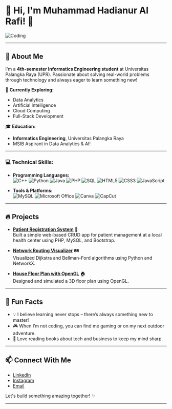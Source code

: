 # 👋 Hi, I'm Muhammad Hadianur Al Rafi! 🎯

![Coding](https://media.giphy.com/media/ZVik7pBtu9dNS/giphy.gif)

---

## 🚀 About Me

I'm a **4th-semester Informatics Engineering student** at Universitas Palangka Raya (UPR). Passionate about solving real-world problems through technology and always eager to learn something new!

🌱 **Currently Exploring:**  
- Data Analytics  
- Artificial Intelligence  
- Cloud Computing  
- Full-Stack Development  

🎓 **Education:**  
- **Informatics Engineering**, Universitas Palangka Raya  
- MSIB Aspirant in Data Analytics & AI!  

---

### 💻 Technical Skills:

- **Programming Languages:**  
  ![C++](https://img.shields.io/badge/C++-00599C?style=flat&logo=c%2B%2B&logoColor=white)
  ![Python](https://img.shields.io/badge/Python-3776AB?style=flat&logo=python&logoColor=white)
  ![Java](https://img.shields.io/badge/Java-007396?style=flat&logo=java&logoColor=white)
  ![PHP](https://img.shields.io/badge/PHP-777BB4?style=flat&logo=php&logoColor=white)
  ![SQL](https://img.shields.io/badge/SQL-336791?style=flat&logo=postgresql&logoColor=white)
  ![HTML5](https://img.shields.io/badge/HTML5-E34F26?style=flat&logo=html5&logoColor=white)
  ![CSS3](https://img.shields.io/badge/CSS3-1572B6?style=flat&logo=css3&logoColor=white)
  ![JavaScript](https://img.shields.io/badge/JavaScript-F7DF1E?style=flat&logo=javascript&logoColor=black)

- **Tools & Platforms:**  
  ![MySQL](https://img.shields.io/badge/MySQL-4479A1?style=flat&logo=mysql&logoColor=white)
  ![Microsoft Office](https://img.shields.io/badge/Microsoft_Office-D83B01?style=flat&logo=microsoft-office&logoColor=white)
  ![Canva](https://img.shields.io/badge/Canva-00C4CC?style=flat&logo=canva&logoColor=white)
  ![CapCut](https://img.shields.io/badge/CapCut-000000?style=flat&logo=capcut&logoColor=white)

---

## 🔥 Projects

- [**Patient Registration System**](https://github.com/rafi/patient-registration) 💉  
  Built a simple web-based CRUD app for patient management at a local health center using PHP, MySQL, and Bootstrap.

- [**Network Routing Visualizer**](https://github.com/rafi/network-routing) 🛤️  
  Visualized Dijkstra and Bellman-Ford algorithms using Python and NetworkX.

- [**House Floor Plan with OpenGL**](https://github.com/rafi/opengl-floor-plan) 🏠  
  Designed and simulated a 3D floor plan using OpenGL.

---

## 🎯 Fun Facts

- 💡 I believe learning never stops – there’s always something new to master!
- 🎮 When I’m not coding, you can find me gaming or on my next outdoor adventure.
- 📘 Love reading books about tech and business to keep my mind sharp.
  
---

## 📫 Connect With Me

- [LinkedIn](https://www.linkedin.com/in/al-rafi-883b34310/)  
- [Instagram](https://www.instagram.com/rafi_jakson/)  
- [Email](mailto:rafijakson978@.com)

Let's build something amazing together! ✨

---
